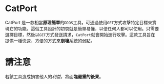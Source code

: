 # CatPort 
CatPort 是一款相當**原理簡單**的`DDOS`工具，可通過使用`GET`方式攻擊特定目標來實現它的功能。這個工具設計的初衷就是簡單易懂，以便任何人都可以使用。只需要選擇目標，然後以`GET`方式發送請求，`CatPort`就會開始進行攻擊。這款工具旨在提供一種快速、方便的方式來**崩壞**系統的弱點。
# 請注意
若該工具造成損害他人的*利益*，將面**臨嚴重的後果**。
